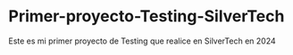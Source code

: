 # Primer-proyecto-Testing-SilverTech
Este es mi primer proyecto de Testing  que realice en SilverTech en 2024

